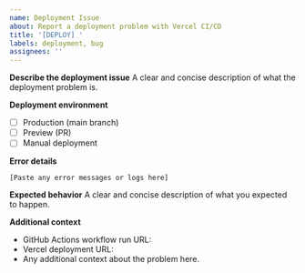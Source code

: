 ```yaml
---
name: Deployment Issue
about: Report a deployment problem with Vercel CI/CD
title: '[DEPLOY] '
labels: deployment, bug
assignees: ''
---
```


**Describe the deployment issue**
A clear and concise description of what the deployment problem is.

**Deployment environment**
- [ ] Production (main branch)
- [ ] Preview (PR)
- [ ] Manual deployment

**Error details**
```
[Paste any error messages or logs here]
```

**Expected behavior**
A clear and concise description of what you expected to happen.

**Additional context**
- GitHub Actions workflow run URL:
- Vercel deployment URL:
- Any additional context about the problem here.